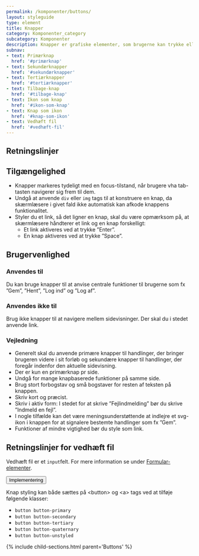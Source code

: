 ```yaml
---
permalink: /komponenter/buttons/
layout: styleguide
type: element
title: Knapper
category: Komponenter_category
subcategory: Komponenter
description: Knapper er grafiske elementer, som brugerne kan trykke eller klikke på og dermed udløse en funktion eller handling. De kommer i flere grafiske former og er inddelt i et hierarki med primære, sekundære og tertiære knapper.
subnav:
- text: Primærknap
  href: '#primærknap'
- text: Sekundærknapper
  href: '#sekundærknapper'
- text: Tertiærknapper
  href: '#tertiærknapper'
- text: Tilbage-knap
  href: '#tilbage-knap'
- text: Ikon som knap
  href: '#ikon-som-knap'
- text: Knap som ikon
  href: '#knap-som-ikon'
- text: Vedhæft fil
  href: '#vedhæft-fil'
---
```


<h2 class="h3">Retningslinjer</h2>
<section>
  <h2 class="h4">Tilgængelighed</h2>
  <ul>
      <li>Knapper markeres tydeligt med en focus-tilstand, når brugere vha tab-tasten navigerer sig frem til dem.</li>
      <li>Undgå at anvende <code>div</code> eller <code>img</code> tags til at konstruere en knap, da skærmlæsere i givet fald ikke automatisk kan afkode knappens funktionalitet.</li>
      <li>Styler du et link, så det ligner en knap, skal du være opmærksom på, at skærmlæsere håndterer et link og en knap forskelligt:
      <ul>
          <li>Et link aktiveres ved at trykke ”Enter”.</li>
          <li>En knap aktiveres ved at trykke ”Space”.</li>
      </ul>
      </li>
  </ul>
</section>
<section>
  <h2 class="h4">Brugervenlighed</h2>
  <h3 class="h5">Anvendes til</h3>
  <p>Du kan bruge knapper til at anvise centrale funktioner til brugerne som fx ”Gem”, ”Hent”, ”Log ind” og ”Log af”.</p>
  <h3 class="h5">Anvendes ikke til</h3>
  <p>Brug ikke knapper til at navigere mellem sidevisninger. Der skal du i stedet anvende link.</p>
  <h3 class="h5">Vejledning</h3>
  <ul>
      <li>Generelt skal du anvende primære knapper til handlinger, der bringer brugeren videre i sit forløb og sekundære knapper til handlinger, der foregår indenfor den aktuelle sidevisning.</li>
      <li>Der er kun en primærknap pr side.</li>
      <li>Undgå for mange knapbaserede funktioner på samme side.</li>
      <li>Brug stort forbogstav og små bogstaver for resten af teksten på knappen.</li>
      <li>Skriv kort og præcist.</li>
      <li>Skriv i aktiv form: I stedet for at skrive ”Fejlindmelding” bør du skrive ”Indmeld en fejl”.</li>
      <li>I nogle tilfælde kan det være meningsunderstøttende at indlejre et svg-ikon i knappen for at signalere bestemte handlinger som fx ”Gem”.</li>
      <li>Funktioner af mindre vigtighed bør du style som link.</li>
  </ul>
</section>
<section>
  <h2 class="h4">Retningslinjer for vedhæft fil</h2>
  <p>Vedhæft fil er et <code>input</code>felt. For mere information se under <a href="/komponenter/form-controls/#vedhæft-fil">Formular-elementer</a>.</p>
</section>

<div class="accordion accordion-bordered mt-7">
  <button class="button-unstyled accordion-button" aria-expanded="false" aria-controls="buttons-docs">
    Implementering
  </button>
  <div id="buttons-docs" aria-hidden="true" class="accordion-content">
    <section>
      <p>Knap styling kan både sættes på &lt;button&gt; og &lt;a&gt; tags ved at tilføje følgende klasser:</p>
      <ul>
        <li><code>button button-primary</code></li>
        <li><code>button button-secondary</code></li>
        <li><code>button button-tertiary</code></li>
        <li><code>button button-quaternary</code></li>
        <li><code>button button-unstyled</code></li>
      </ul>
    </section>
  </div>
</div>

{% include child-sections.html parent='Buttons' %}
